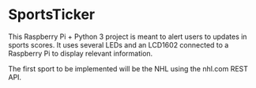 # SportsTicker
This Raspberry Pi + Python 3 project is meant to alert users to updates in sports scores. It uses several LEDs and an LCD1602 connected to a Raspberry Pi to display relevant information.

The first sport to be implemented will be the NHL using the nhl.com REST API.
